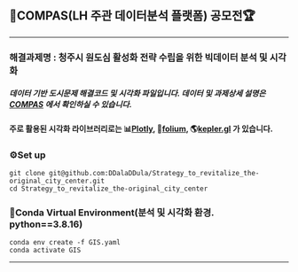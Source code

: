 ## 🌃COMPAS(LH 주관 데이터분석 플랫폼) 공모전🏆
---
### 해결과제명 : 청주시 원도심 활성화 전략 수립을 위한 빅데이터 분석 및 시각화
##### 데이터 기반 도시문제 해결코드 및 시각화 파일입니다. 데이터 및 과제상세 설명은 [COMPAS](https://compas.lh.or.kr/subj/past/info?subjNo=SBJ_2309_001) 에서 확인하실 수 있습니다.
#### 주로 활용된 시각화 라이브러리로는 📊[Plotly](https://github.com/plotly/plotly.py), 🌿[folium](https://github.com/python-visualization/folium), 🌎[kepler.gl](https://github.com/keplergl/kepler.gl) 가 있습니다.

### ⚙Set up

    git clone git@github.com:DDalaDDula/Strategy_to_revitalize_the-original_city_center.git
    cd Strategy_to_revitalize_the-original_city_center

### 🐍Conda Virtual Environment(분석 및 시각화 환경. python==3.8.16)

    conda env create -f GIS.yaml
    conda activate GIS

---
